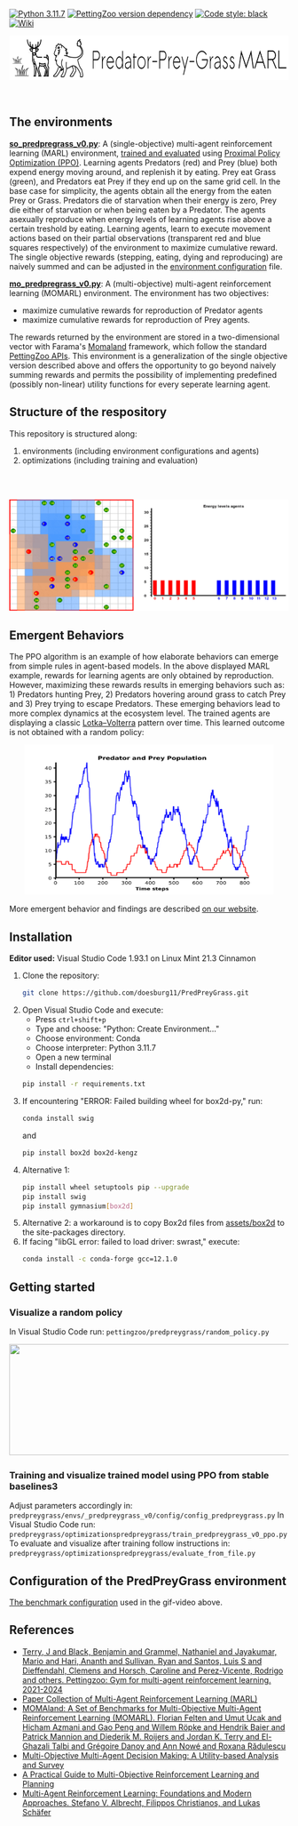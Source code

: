[![Python 3.11.7](https://img.shields.io/badge/python-3.11.7-blue.svg)](https://www.python.org/downloads/release/python-3117/)
[![PettingZoo version dependency](https://img.shields.io/badge/PettingZoo-v1.24.3-blue)]()
[![Code style: black](https://img.shields.io/badge/code%20style-black-000000.svg)](https://github.com/psf/black)
[![Wiki](https://img.shields.io/badge/Wiki-background-green)]()
</br>
<p align="center">
    <img src="https://github.com/doesburg11/PredPreyGrass/blob/main/assets/images/readme/predpreygrass.png" width="700" height="80"/> 
</p>
</br>

## The environments
[**so_predpregrass_v0.py**](https://github.com/doesburg11/PredPreyGrass/tree/main/predpreygrass/envs/_so_predpreygrass_v0): A (single-objective) multi-agent reinforcement learning (MARL) environment, [trained and evaluated](https://github.com/doesburg11/PredPreyGrass/tree/main/predpreygrass/optimizations/so_predpreygrass_v0) using [Proximal Policy Optimization (PPO)](https://stable-baselines3.readthedocs.io/en/master/modules/ppo.html). Learning agents Predators (red) and Prey (blue) both expend energy moving around, and replenish it by eating. Prey eat Grass (green), and Predators eat Prey if they end up on the same grid cell. In the base case for simplicity, the agents obtain all the energy from the eaten Prey or Grass. Predators die of starvation when their energy is zero, Prey die either of starvation or when being eaten by a Predator. The agents asexually reproduce when energy levels of learning agents rise above a certain treshold by eating. Learning agents, learn to execute movement actions based on their partial observations (transparent red and blue squares respectively) of the environment to maximize cumulative reward. The single objective rewards (stepping, eating, dying and reproducing) are naively summed and can be adjusted in the [environment configuration](https://github.com/doesburg11/PredPreyGrass/blob/main/predpreygrass/envs/_so_predpreygrass_v0/config/so_config_predpreygrass.py) file. 

[**mo_predpregrass_v0.py**](https://github.com/doesburg11/PredPreyGrass/tree/main/predpreygrass/envs/_mo_predpreygrass_v0):  A (multi-objective) multi-agent reinforcement learning (MOMARL) environment. The environment has two objectives: 
- maximize cumulative rewards for reproduction of Predator agents
- maximize cumulative rewards for reproduction of Prey agents. 

The rewards returned by the environment are stored in a two-dimensional vector with Farama's [Momaland](https://momaland.farama.org/) framework, which follow the standard [PettingZoo APIs](https://pettingzoo.farama.org/). This environment is a generalization of the single objective version described above and offers the opportunity to go beyond naively summing rewards and permits the possibility of implementing predefined (possibly non-linear) utility functions for every seperate learning agent.

## Structure of the respository
This repository is structured along:
1) environments (including environment configurations and agents) 
2) optimizations (including training and evaluation)

</br>
</br>
<p align="center">
    <img src="https://github.com/doesburg11/PredPreyGrass/blob/main/assets/gif/predpreygrass.gif" width="1000" height="200"/>
</p>


## Emergent Behaviors
The PPO algorithm is an example of how elaborate behaviors can emerge from simple rules in agent-based models. In the above displayed MARL example, rewards for learning agents are only obtained by reproduction. However, maximizing these rewards results in emerging behaviors such as: 1) Predators hunting Prey, 2) Predators hovering around grass to catch Prey and 3) Prey trying to escape Predators. These emerging behaviors lead to more complex dynamics at the ecosystem level. The trained agents are displaying a classic [Lotka–Volterra](https://en.wikipedia.org/wiki/Lotka%E2%80%93Volterra_equations) pattern over time. This learned outcome is not obtained with a random policy:

<p align="center">
    <img src="https://github.com/doesburg11/PredPreyGrass/blob/main/assets/images/readme/PredPreyPopulation_episode.png" width="450" height="270"/>
</p>

More emergent behavior and findings are described [on our website](https://www.behaviorpatterns.info/predator-prey-grass-project/).


## Installation

**Editor used:** Visual Studio Code 1.93.1 on Linux Mint 21.3 Cinnamon

1. Clone the repository: 
   ```bash
   git clone https://github.com/doesburg11/PredPreyGrass.git
   ```
2. Open Visual Studio Code and execute:
   - Press `ctrl+shift+p`
   - Type and choose: "Python: Create Environment..."
   - Choose environment: Conda 
   - Choose interpreter: Python 3.11.7
   - Open a new terminal
   - Install dependencies:
   ```bash
   pip install -r requirements.txt
   ```
3. If encountering "ERROR: Failed building wheel for box2d-py," run:
   ```bash
   conda install swig
   ```
   and
   ```bash
   pip install box2d box2d-kengz
   ```
4. Alternative 1:
   ```bash
   pip install wheel setuptools pip --upgrade
   pip install swig
   pip install gymnasium[box2d]
   ``` 
6. Alternative 2: a workaround is to copy Box2d files from [assets/box2d](https://github.com/doesburg11/PredPreyGrass/tree/main/assets/box2d) to the site-packages directory.
7. If facing "libGL error: failed to load driver: swrast," execute:
    ```bash
    conda install -c conda-forge gcc=12.1.0
    
## Getting started

### Visualize a random policy
In Visual Studio Code run:
```pettingzoo/predpreygrass/random_policy.py```
</br>
<p align="center">
    <img src="https://github.com/doesburg11/PredPreyGrass/blob/main/assets/gif/predpreygrass_random.gif" width="1000" height="200"/>
</p>


### Training and visualize trained model using PPO from stable baselines3
Adjust parameters accordingly in:
```predpreygrass/envs/_predpreygrass_v0/config/config_predpreygrass.py```
In Visual Studio Code run:
```predpreygrass/optimizationspredpreygrass/train_predpreygrass_v0_ppo.py```
To evaluate and visualize after training follow instructions in:
```predpreygrass/optimizationspredpreygrass/evaluate_from_file.py```

## Configuration of the PredPreyGrass environment
[The benchmark configuration](https://github.com/doesburg11/PredPreyGrass/blob/main/predpreygrass/envs/_predpreygrass_v0/config/config_predpreygrass.py) used in the gif-video above.

## References

- [Terry, J and Black, Benjamin and Grammel, Nathaniel and Jayakumar, Mario and Hari, Ananth and Sullivan, Ryan and Santos, Luis S and Dieffendahl, Clemens and Horsch, Caroline and Perez-Vicente, Rodrigo and others. Pettingzoo: Gym for multi-agent reinforcement learning. 2021-2024](https://pettingzoo.farama.org/)    
- [Paper Collection of Multi-Agent Reinforcement Learning (MARL)](https://github.com/LantaoYu/MARL-Papers)
- [MOMAland: A Set of Benchmarks for Multi-Objective Multi-Agent Reinforcement Learning (MOMARL). Florian Felten and Umut Ucak and Hicham Azmani and Gao Peng and Willem Röpke and Hendrik Baier and Patrick Mannion and Diederik M. Roijers and Jordan K. Terry and El-Ghazali Talbi and Grégoire Danoy and Ann Nowé and Roxana Rădulescu](https://momaland.farama.org/)
- [Multi-Objective Multi-Agent Decision Making: A Utility-based Analysis and Survey](https://arxiv.org/abs/1909.02964)
- [A Practical Guide to Multi-Objective Reinforcement Learning and Planning](https://arxiv.org/abs/2103.09568)
- [Multi-Agent Reinforcement Learning: Foundations and Modern Approaches. Stefano V. Albrecht, Filippos Christianos, and Lukas Schäfer](https://www.marl-book.com/download/marl-book.pdf)




